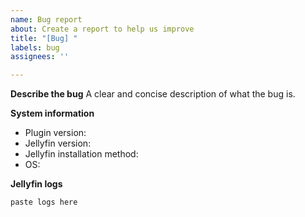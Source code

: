 ```yaml
---
name: Bug report
about: Create a report to help us improve
title: "[Bug] "
labels: bug
assignees: ''

---
```


**Describe the bug**
A clear and concise description of what the bug is.

**System information**
- Plugin version: 
- Jellyfin version: 
- Jellyfin installation method: 
- OS: 

**Jellyfin logs**
```
paste logs here
```
